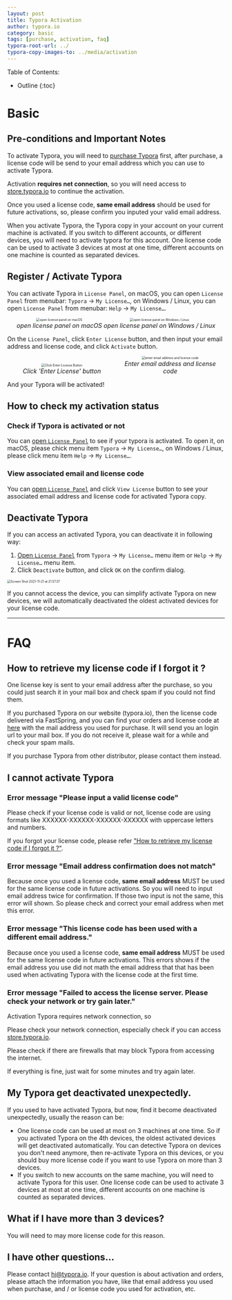 ```yaml
---
layout: post
title: Typora Activation
author: typora.io
category: basic
tags: [purchase, activation, faq]
typora-root-url: ../
typora-copy-images-to: ../media/activation
---
```


Table of Contents:


* Outline
{:toc}
# Basic

## Pre-conditions and Important Notes

To activate Typora, you will need to [purchase Typora](https://store.typora.io/) first, after purchase, a license code will be send to your email address which you can use to activate Typora.

Activation **requires net connection**, so you will need access to [store.typora.io](https://store.typora.io) to continue the activation.

Once you used a license code, **same email address** should be used for future activations, so, please confirm you inputed your valid email address.

When you activate Typora, the Typora copy in your account on your current machine is activated. If you switch to different accounts, or different devices, you will need to activate typora for this account. One license code can be used to activate 3 devices at most at one time, different accounts on one machine is counted as separated devices.

## Register / Activate Typora

You can activate Typora in `License Panel`, on macOS, you can open `License Panel` from menubar: `Typora` → `My License…`, on Windows / Linux, you can open `License Panel` from menubar: `Help` → `My License…`.

<div  style="text-align:center">
  <figure style="margin:0;display:inline-block;">
    <img src="/media/activation/Screen Shot 2021-11-21 at 21.07.33.png" alt="open license panel on macOS" style="zoom:50%;" />	
    <figcaption><center><i>open license panel on macOS</i></center></figcaption>
  </figure>
  <figure  style="margin:0;display:inline-block;">
    <img src="/media/activation/Screen Shot 2021-11-21 at 21.22.48.png" alt="open license panel on Windows / Linux" style="zoom:50%;" />	
    <figcaption><center><i>open license panel on Windows / Linux</i></center></figcaption>
  </figure>
</div>

On the `License Panel`, click `Enter License` button, and then input your email address and license code, and click `Activate` button.

<div  style="text-align:center">
  <figure style="margin:0;display:inline-block;width: 49%;">
    <img src="/media/activation/Screen Shot 2021-11-21 at 21.27.42.png" alt="Click Enter License Button" style="zoom:50%;width:auto;" />	
    <figcaption><center><i>Click 'Enter License' button</i></center></figcaption>
  </figure>
  <figure style="margin:0;display:inline-block;width: 49%;">
    <img src="/media/activation/Screen Shot 2021-11-21 at 21.28.38.png" alt="enter email address and license code" style="zoom:50%;" />	
    <figcaption><center><i>Enter email address and license code</i></center></figcaption>
  </figure>
</div>

And your Typora will be activated!

## How to check my activation status

### Check if Typora is activated or not

You can [open `License Panel`](#register--activate-typora) to see if your typora is activated. To open it, on macOS, please chick menu item `Typora` → `My License…`, on Windows / Linux, please click menu item `Help` → `My License…`.

### View associated email and license code

You can [open `License Panel`](#register--activate-typora) and click `View License` button to see your associated email address and license code for activated Typora copy.

## Deactivate Typora

If you can access an activated Typora, you can deactivate it in following way:

1. [Open `License Panel`](#register--activate-typora) from `Typora` → `My License…` menu item or `Help` → `My License…` menu item.
2. Click `Deactivate` button, and click `OK` on the confirm dialog.

<img src="/media/activation/Screen Shot 2021-11-21 at 21.57.37.png" alt="Screen Shot 2021-11-21 at 21.57.37" style="zoom:50%;" />

If you cannot access the device, you can simplify activate Typora on new devices, we will automatically deactivated the oldest activated devices for your license code.

---

# FAQ

## How to retrieve my license code if I forgot it ?

One license key is sent to your email address after the purchase, so you could just search it in your mail box and check spam if you could not find them.

If you purchased Typora on our website (typora.io), then the license code delivered via FastSpring, and you can find your orders and license code at [here](https://typora.onfastspring.com/account) with the mail address you used for purchase. It will send you an login url to your mail box. If you do not receive it, please wait for a while and check your spam mails.

If you purchase Typora from other distributor, please contact them instead.

## I cannot activate Typora

### Error message "Please input a valid license code"

Please check if your license code is valid or not, license code are using formats like XXXXXX-XXXXXX-XXXXXX-XXXXXX with uppercase letters and numbers.

If you forgot your license code, please refer ["How to retrieve my license code if I forgot it ?"](#how-to-retrieve-my-license-code-if-i-forgot-it-).

### Error message "Email address confirmation does not match"

Because once you used a license code, **same email address** MUST be used for the same license code in future activations. So you will need to input email address twice for confirmation. If those two input is not the same, this error will shown. So please check and correct your email address when met this error.

### Error message "This license code has been used with a different email address."

Because once you used a license code, **same email address** MUST be used for the same license code in future activations. This errors shows if the email address you use did not math the email address that that has been used when activating Typora with the license code at the first time.

### Error message "Failed to access the license server. Please check your network or try gain later."

Activation Typora requires network connection, so

Please check your network connection, especially check if you can access [store.typora.io](https://store.typora.io).

Please check if there are firewalls that may block Typora from accessing the internet.

If everything is fine, just wait for some minutes and try again later.

## My Typora get deactivated unexpectedly.

If you used to have activated Typora, but now, find it become deactivated unexpectedly, usually the reason can be:

- One license code can be used at most on 3 machines at one time. So if you activated Typora on the 4th devices, the oldest activated devices will get deactivated automatically. You can detective Typora on devices you don't need anymore, then re-activate Typora on this devices, or you should buy more license code if you want to use Typora on more than 3 devices.
- If you switch to new accounts on the same machine, you will need to activate Typora for this user. One license code can be used to activate 3 devices at most at one time, different accounts on one machine is counted as separated devices.

## What if I have more than 3 devices?

You will need to may more license code for this reason.

## I have other questions...

Please contact <hi@typora.io>. If your question is about activation and orders, please attach the information you have, like that email address you used when purchase, and / or license code you used for activation, etc.
